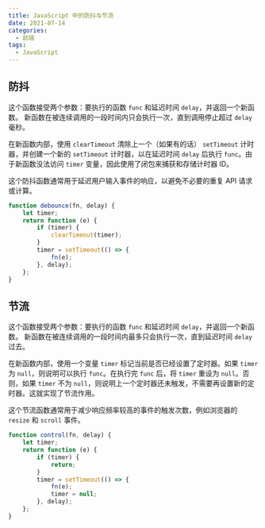 ```yaml
---
title: JavaScript 中的防抖与节流
date: 2021-07-14
categories: 
  - 前端
tags:
  - JavaScript
---
```


## 防抖

这个函数接受两个参数：要执行的函数 `func` 和延迟时间 `delay`，并返回一个新函数。 新函数在被连续调用的一段时间内只会执行一次，直到调用停止超过 `delay` 毫秒。

在新函数内部，使用 `clearTimeout` 清除上一个（如果有的话） `setTimeout` 计时器，并创建一个新的 `setTimeout` 计时器，以在延迟时间 `delay` 后执行 `func`。由于新函数没法访问 `timer` 变量，因此使用了闭包来捕获和存储计时器 ID。

这个防抖函数通常用于延迟用户输入事件的响应，以避免不必要的重复 API 请求或计算。

```js
function debounce(fn, delay) {
    let timer;
    return function (e) {
        if (timer) {
            clearTimeout(timer);
        }
        timer = setTimeout(() => {
            fn(e);
        }, delay);
    };
}
```

## 节流

这个函数接受两个参数：要执行的函数 `func` 和延迟时间 `delay`，并返回一个新函数。 新函数在被连续调用的一段时间内最多只会执行一次，直到延迟时间 `delay` 过去。

在新函数内部，使用一个变量 `timer` 标记当前是否已经设置了定时器。如果 `timer` 为 `null`，则说明可以执行 `func`。在执行完 `func` 后，将 `timer` 重设为 `null`。否则，如果 `timer` 不为 `null`，则说明上一个定时器还未触发，不需要再设置新的定时器。这就实现了节流作用。

这个节流函数通常用于减少响应频率较高的事件的触发次数，例如浏览器的 `resize` 和 `scroll` 事件。

```js
function control(fn, delay) {
    let timer;
    return function (e) {
        if (timer) {
            return;
        }
        timer = setTimeout(() => {
            fn(e);
            timer = null;
        }, delay);
    };
}
```
